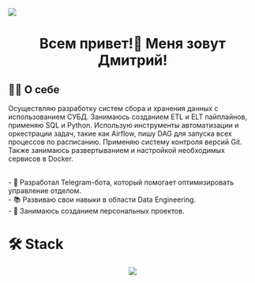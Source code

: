 <img src="https://github.com/Anmol-Baranwal/Cool-GIFs-For-GitHub/assets/74038190/d48893bd-0757-481c-8d7e-ba3e163feae7" />
</br>
<h1 align="center">Всем привет!👋 Меня зовут Дмитрий!</h1>
<h2 align="left">👩‍💻  О себе</h2>
<p align="left">Осуществляю разработку систем сбора и хранения данных с использованием СУБД. Занимаюсь созданием ETL и ELT пайплайнов, применяю SQL и Python. Использую инструменты автоматизации и оркестрации задач, такие как Airflow, пишу DAG для запуска всех процессов по расписанию. Применяю систему контроля версий Git. Также занимаюсь развертыванием и настройкой необходимых сервисов в Docker.
</p>
<br>
- 🤖 Разработал Telegram-бота, который помогает оптимизировать управление отделом.<br>
- 📚 Развиваю свои навыки в области Data Engineering.<br>
- 💼 Занимаюсь созданием персональных проектов.</p>

# 🛠 Stack
<p align="center">
  <a href="https://go-skill-icons.vercel.app/">
    <img
      src="https://go-skill-icons.vercel.app/api/icons?i=python,git,githubpages,postgresql,sqlite,airflow,docker"
    />
  </a>
</p>


